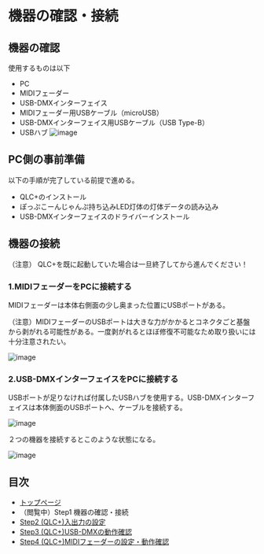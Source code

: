 # 機器の確認・接続

## 機器の確認
使用するものは以下

 - PC
 - MIDIフェーダー
 - USB-DMXインターフェイス
 - MIDIフェーダー用USBケーブル（microUSB）
 - USB-DMXインターフェイス用USBケーブル（USB Type-B）
 - USBハブ
 ![image](https://user-images.githubusercontent.com/51395778/147242910-714dd9dc-739c-4089-a867-b5d4821a2930.png)

## PC側の事前準備

以下の手順が完了している前提で進める。

 - QLC+のインストール
 - ぽっぷこーんじゃんぷ持ち込みLED灯体の灯体データの読み込み
 - USB-DMXインターフェイスのドライバーインストール
 
## 機器の接続

（注意） QLC+を既に起動していた場合は一旦終了してから進んでください！

### 1.MIDIフェーダーをPCに接続する

MIDIフェーダーは本体右側面の少し奥まった位置にUSBポートがある。

（注意）MIDIフェーダーのUSBポートは大きな力がかかるとコネクタごと基盤から剥がれる可能性がある。一度剥がれるとほぼ修復不可能なため取り扱いには十分注意されたい。

![image](https://user-images.githubusercontent.com/51395778/147243941-0371140a-c136-4826-8634-3d4dbe4f17e9.png)

### 2.USB-DMXインターフェイスをPCに接続する

USBポートが足りなければ付属したUSBハブを使用する。USB-DMXインターフェイスは本体側面のUSBポートへ、ケーブルを接続する。

![image](https://user-images.githubusercontent.com/51395778/147243782-00b57c0b-8a2c-465c-9207-2d9c56f13f58.png)


２つの機器を接続するとこのような状態になる。

![image](https://user-images.githubusercontent.com/51395778/147244413-4faff2ae-510e-4b04-afca-f055bc1fe059.png)

## 目次

 - [トップページ](/readme.md)
 - （閲覧中）Step1 機器の確認・接続
 - [Step2 (QLC+)入出力の設定](/io-config-setup.md)
 - [Step3 (QLC+)USB-DMXの動作確認](/dmx-if-setup.md)
 - [Step4 (QLC+)MIDIフェーダーの設定・動作確認](/midi-fader-setup.md)
